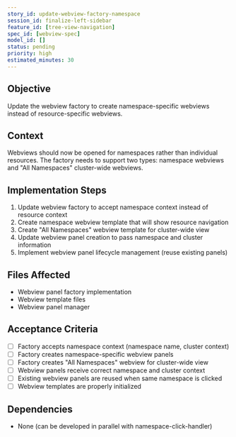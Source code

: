 ```yaml
---
story_id: update-webview-factory-namespace
session_id: finalize-left-sidebar
feature_id: [tree-view-navigation]
spec_id: [webview-spec]
model_id: []
status: pending
priority: high
estimated_minutes: 30
---
```


## Objective
Update the webview factory to create namespace-specific webviews instead of resource-specific webviews.

## Context
Webviews should now be opened for namespaces rather than individual resources. The factory needs to support two types: namespace webviews and "All Namespaces" cluster-wide webviews.

## Implementation Steps
1. Update webview factory to accept namespace context instead of resource context
2. Create namespace webview template that will show resource navigation
3. Create "All Namespaces" webview template for cluster-wide view
4. Update webview panel creation to pass namespace and cluster information
5. Implement webview panel lifecycle management (reuse existing panels)

## Files Affected
- Webview panel factory implementation
- Webview template files
- Webview panel manager

## Acceptance Criteria
- [ ] Factory accepts namespace context (namespace name, cluster context)
- [ ] Factory creates namespace-specific webview panels
- [ ] Factory creates "All Namespaces" webview for cluster-wide view
- [ ] Webview panels receive correct namespace and cluster context
- [ ] Existing webview panels are reused when same namespace is clicked
- [ ] Webview templates are properly initialized

## Dependencies
- None (can be developed in parallel with namespace-click-handler)

